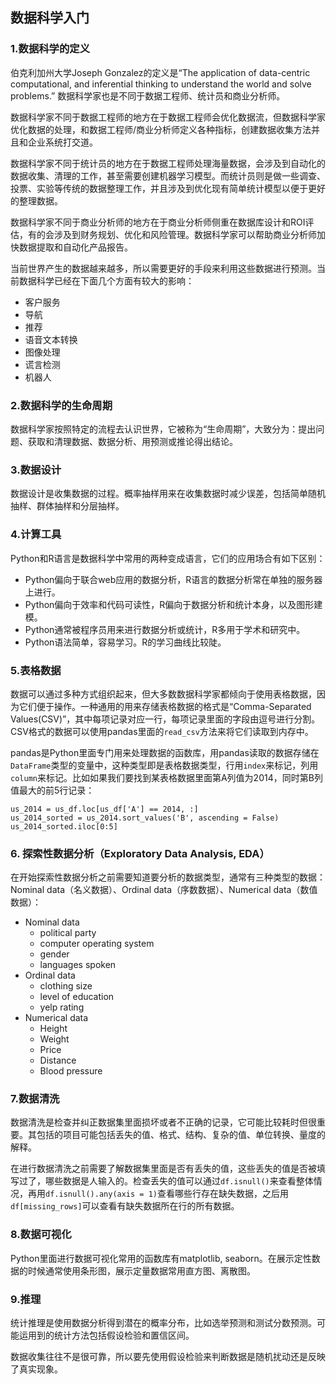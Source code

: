 ## 数据科学入门

### 1.数据科学的定义

伯克利加州大学Joseph Gonzalez的定义是“The application of data-centric computational, and inferential thinking to understand the world and solve problems.” 数据科学家也是不同于数据工程师、统计员和商业分析师。

数据科学家不同于数据工程师的地方在于数据工程师会优化数据流，但数据科学家优化数据的处理，和数据工程师/商业分析师定义各种指标，创建数据收集方法并且和企业系统打交道。

数据科学家不同于统计员的地方在于数据工程师处理海量数据，会涉及到自动化的数据收集、清理的工作，甚至需要创建机器学习模型。而统计员则是做一些调查、投票、实验等传统的数据整理工作，并且涉及到优化现有简单统计模型以便于更好的整理数据。

数据科学家不同于商业分析师的地方在于商业分析师侧重在数据库设计和ROI评估，有的会涉及到财务规划、优化和风险管理。数据科学家可以帮助商业分析师加快数据提取和自动化产品报告。

当前世界产生的数据越来越多，所以需要更好的手段来利用这些数据进行预测。当前数据科学已经在下面几个方面有较大的影响：

- 客户服务
- 导航
- 推荐
- 语音文本转换
- 图像处理
- 谎言检测
- 机器人

### 2.数据科学的生命周期

数据科学家按照特定的流程去认识世界，它被称为“生命周期”，大致分为：提出问题、获取和清理数据、数据分析、用预测或推论得出结论。

### 3.数据设计

数据设计是收集数据的过程。概率抽样用来在收集数据时减少误差，包括简单随机抽样、群体抽样和分层抽样。

### 4.计算工具

Python和R语言是数据科学中常用的两种变成语言，它们的应用场合有如下区别：

- Python偏向于联合web应用的数据分析，R语言的数据分析常在单独的服务器上进行。
- Python偏向于效率和代码可读性，R偏向于数据分析和统计本身，以及图形建模。
- Python通常被程序员用来进行数据分析或统计，R多用于学术和研究中。
- Python语法简单，容易学习。R的学习曲线比较陡。

### 5.表格数据

数据可以通过多种方式组织起来，但大多数数据科学家都倾向于使用表格数据，因为它们便于操作。一种通用的用来存储表格数据的格式是“Comma-Separated Values(CSV)”，其中每项记录对应一行，每项记录里面的字段由逗号进行分割。CSV格式的数据可以使用pandas里面的`read_csv`方法来将它们读取到内存中。

pandas是Python里面专门用来处理数据的函数库，用pandas读取的数据存储在`DataFrame`类型的变量中，这种类型即是表格数据类型，行用`index`来标记，列用`column`来标记。比如如果我们要找到某表格数据里面第A列值为2014，同时第B列值最大的前5行记录：

```
us_2014 = us_df.loc[us_df['A'] == 2014, :]
us_2014_sorted = us_2014.sort_values('B', ascending = False)
us_2014_sorted.iloc[0:5]
```

### 6. 探索性数据分析（Exploratory Data Analysis, EDA）

在开始探索性数据分析之前需要知道要分析的数据类型，通常有三种类型的数据：Nominal data（名义数据）、Ordinal data（序数数据）、Numerical data（数值数据）：

- Nominal data
  - political party
  - computer operating system
  - gender
  - languages spoken
- Ordinal data
  - clothing size
  - level of education
  - yelp rating
- Numerical data
  - Height
  - Weight
  - Price
  - Distance
  - Blood pressure

### 7.数据清洗

数据清洗是检查并纠正数据集里面损坏或者不正确的记录，它可能比较耗时但很重要。其包括的项目可能包括丢失的值、格式、结构、复杂的值、单位转换、量度的解释。

在进行数据清洗之前需要了解数据集里面是否有丢失的值，这些丢失的值是否被填写过了，哪些数据是人输入的。检查丢失的值可以通过`df.isnull()`来查看整体情况，再用`df.isnull().any(axis = 1)`查看哪些行存在缺失数据，之后用`df[missing_rows]`可以查看有缺失数据所在行的所有数据。

### 8.数据可视化

Python里面进行数据可视化常用的函数库有matplotlib, seaborn。在展示定性数据的时候通常使用条形图，展示定量数据常用直方图、离散图。

### 9.推理

统计推理是使用数据分析得到潜在的概率分布，比如选举预测和测试分数预测。可能运用到的统计方法包括假设检验和置信区间。

数据收集往往不是很可靠，所以要先使用假设检验来判断数据是随机扰动还是反映了真实现象。
